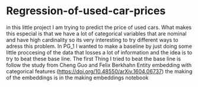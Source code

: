 # Regression-of-used-car-prices
in this little project I am trying to predict the price of used cars. What makes this especial is that we have a lot of categorical variables that are nominal and have high cardinality so its very interesting to try different ways to adress this problem. In PG_1 I wanted to make a baseline by just doing some little proccesing of the data that losses a lot of information and the idea is to try to beat these base line.
The first Thing I tried to beat the base line is follow the study from Cheng Guo and Felix Berkhahn Entity embedding with categorical features (https://doi.org/10.48550/arXiv.1604.06737)
the making of the embeddings is in the making embeddings notebook
